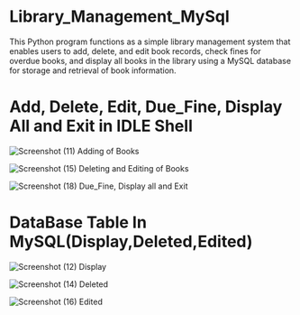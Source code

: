 # Library_Management_MySql
This Python program functions as a simple library management system that enables users to add, delete, and edit book records, check fines for overdue books, and display all books in the library using a MySQL database for storage and retrieval of book information.

# Add, Delete, Edit, Due_Fine, Display All and Exit in IDLE Shell
![Screenshot (11)](https://github.com/RachanaSonu/Library_Management_MySql/assets/37769405/10cd1fed-8175-441f-8754-ff29fba6b35e)
Adding of Books

![Screenshot (15)](https://github.com/RachanaSonu/Library_Management_MySql/assets/37769405/f5f075b1-44d3-4944-b3f4-2938efe1b921)
Deleting and Editing of Books

![Screenshot (18)](https://github.com/RachanaSonu/Library_Management_MySql/assets/37769405/36bf9469-3c3d-4e1f-843d-06be347557b0)
Due_Fine, Display all and Exit

# DataBase Table In MySQL(Display,Deleted,Edited)
![Screenshot (12)](https://github.com/RachanaSonu/Library_Management_MySql/assets/37769405/0e8191f4-efc8-4e47-9edb-8d7eb7c1b3a0)
Display

![Screenshot (14)](https://github.com/RachanaSonu/Library_Management_MySql/assets/37769405/65d6ba61-5bfd-41b2-bdd7-67095b12d4cd)
Deleted

![Screenshot (16)](https://github.com/RachanaSonu/Library_Management_MySql/assets/37769405/0f885d05-1711-48b2-9a05-dec2fe8274fa)
Edited

